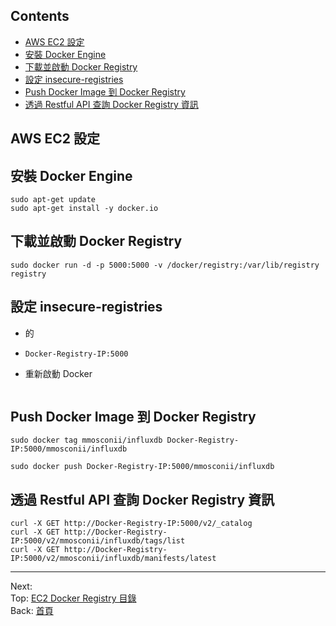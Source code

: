 ## Contents
- [AWS EC2 設定](#aws-ec2-設定)
- [安裝 Docker Engine](#安裝-docker-engine)
- [下載並啟動 Docker Registry](#下載並啟動-docker-registry)
- [設定 insecure-registries](#設定-insecure-registries)
- [Push Docker Image 到 Docker Registry](#push-docker-image-到-docker-registry)
- [透過 Restful API 查詢 Docker Registry 資訊](#透過-restful-api查詢-docker-registry-資訊)

## AWS EC2 設定





## 安裝 Docker Engine

```
sudo apt-get update
sudo apt-get install -y docker.io
```



## 下載並啟動 Docker Registry

```
sudo docker run -d -p 5000:5000 -v /docker/registry:/var/lib/registry registry
```



## 設定 insecure-registries

- 的

- ```
  Docker-Registry-IP:5000
  ```


- 重新啟動 Docker 

  ```
  
  ```


## Push Docker Image 到 Docker Registry

```
sudo docker tag mmosconii/influxdb Docker-Registry-IP:5000/mmosconii/influxdb

sudo docker push Docker-Registry-IP:5000/mmosconii/influxdb
```



## 透過 Restful API 查詢 Docker Registry 資訊

```
curl -X GET http://Docker-Registry-IP:5000/v2/_catalog
curl -X GET http://Docker-Registry-IP:5000/v2/mmosconii/influxdb/tags/list
curl -X GET http://Docker-Registry-IP:5000/v2/mmosconii/influxdb/manifests/latest
```


--------------------------------
Next: []() <br>
Top: [EC2 Docker Registry 目錄](#contents)<br>
Back: [首頁](https://github.com/ArcherHuang/Docker#contents)
